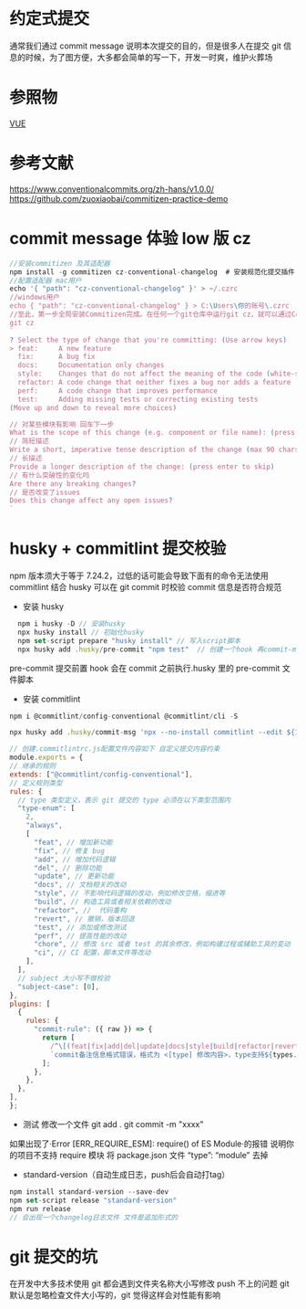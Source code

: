 # 约定式提交

通常我们通过 commit message 说明本次提交的目的，但是很多人在提交 git 信息的时候，为了图方便，大多都会简单的写一下，开发一时爽，维护火葬场

# 参照物

[VUE](https://github.com/vuejs/vue)

# 参考文献

https://www.conventionalcommits.org/zh-hans/v1.0.0/
https://github.com/zuoxiaobai/commitizen-practice-demo

# commit message 体验 low 版 cz

```javascript
//安装commitizen 及其适配器
npm install -g commitizen cz-conventional-changelog  # 安装规范化提交插件
//配置适配器 mac用户
echo '{ "path": "cz-conventional-changelog" }' > ~/.czrc
//windows用户
echo { "path": "cz-conventional-changelog" } > C:\Users\你的账号\.czrc
//至此，第一步全局安装Commitizen完成。在任何一个git仓库中运行git cz，就可以通过Commitizen来填写commit message完成提交。
git cz
`
? Select the type of change that you're committing: (Use arrow keys)
> feat:     A new feature
  fix:      A bug fix
  docs:     Documentation only changes
  style:    Changes that do not affect the meaning of the code (white-space, formatting, missing semi-colons, etc)
  refactor: A code change that neither fixes a bug nor adds a feature
  perf:     A code change that improves performance
  test:     Adding missing tests or correcting existing tests
(Move up and down to reveal more choices)

// 对某些模块有影响 回车下一步
What is the scope of this change (e.g. component or file name): (press enter to skip)
// 简短描述
Write a short, imperative tense description of the change (max 90 chars):
// 长描述
Provide a longer description of the change: (press enter to skip)
// 有什么突破性的变化吗
Are there any breaking changes?
// 是否改变了issues
Does this change affect any open issues?
`

```

# husky + commitlint 提交校验

npm 版本须大于等于 7.24.2，过低的话可能会导致下面有的命令无法使用
commitlint 结合 husky 可以在 git commit 时校验 commit 信息是否符合规范

- 安装 husky

```js
  npm i husky -D // 安装husky
  npx husky install // 初始化husky
  npm set-script prepare "husky install" // 写入script脚本
  npx husky add .husky/pre-commit "npm test"  // 创建一个hook 再commit-m 前置执行个npm 命令


```

pre-commit 提交前置 hook 会在 commit 之前执行.husky 里的 pre-commit 文件脚本

- 安装 commitlint

```js
npm i @commitlint/config-conventional @commitlint/cli -S

npx husky add .husky/commit-msg 'npx --no-install commitlint --edit ${1}'  // 配置校验提交信息钩子

// 创建.commitlintrc.js配置文件内容如下 自定义提交内容约束
module.exports = {
// 继承的规则
extends: ["@commitlint/config-conventional"],
// 定义规则类型
rules: {
  // type 类型定义，表示 git 提交的 type 必须在以下类型范围内
  "type-enum": [
    2,
    "always",
    [
      "feat", // 增加新功能
      "fix", // 修复 bug
      "add", // 增加代码逻辑
      "del", // 删除功能
      "update", // 更新功能
      "docs", // 文档相关的改动
      "style", // 不影响代码逻辑的改动，例如修改空格，缩进等
      "build", // 构造工具或者相关依赖的改动
      "refactor", //  代码重构
      "revert", // 撤销，版本回退
      "test", // 添加或修改测试
      "perf", // 提高性能的改动
      "chore", // 修改 src 或者 test 的其余修改，例如构建过程或辅助工具的变动
      "ci", // CI 配置，脚本文件等改动
    ],
  ],
  // subject 大小写不做校验
  "subject-case": [0], 
},
plugins: [
  {
    rules: {
      "commit-rule": ({ raw }) => {
        return [
          /^\[(feat|fix|add|del|update|docs|style|build|refactor|revert|test|perf|chore)].+/g.test(raw),
          `commit备注信息格式错误，格式为 <[type] 修改内容>，type支持${types.join(",")}`,
        ];
      },
    },
  },
],
};

```

- 测试
  修改一个文件
  git add .
  git commit -m "xxxx"

如果出现了·Error [ERR_REQUIRE_ESM]: require() of ES Module·的报错 说明你的项目不支持 require 模块
将 package.json 文件 “type”: “module” 去掉 

- standard-version（自动生成日志，push后会自动打tag）
```js
npm install standard-version --save-dev
npm set-script release "standard-version"
npm run release
// 会出现一个changelog日志文件 文件是追加形式的
```
# git 提交的坑

在开发中大多技术使用 git 都会遇到文件夹名称大小写修改 push 不上的问题
git 默认是忽略检查文件大小写的，git 觉得这样会对性能有影响
